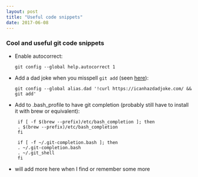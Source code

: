 ```yaml
---
layout: post
title: "Useful code snippets"
date: 2017-06-08
---
```


### Cool and useful git code snippets

* Enable autocorrect:
  
  `git config --global help.autocorrect 1`
  
* Add a dad joke when you misspell `git add` (seen [here](https://www.reddit.com/r/git/comments/6ecr4o/git_dad/)): 

  `git config --global alias.dad '!curl https://icanhazdadjoke.com/ && git add'`

* Add to .bash_profile to have git completion (probably still have to install it with brew or equivalent):
  ```# to activate bash-autocomplete
   if [ -f $(brew --prefix)/etc/bash_completion ]; then
   . $(brew --prefix)/etc/bash_completion
   fi
  
   if [ -f ~/.git-completion.bash ]; then
   . ~/.git-completion.bash
   . ~/.git_shell
   fi
  ```
 
* will add more here when I find or remember some more